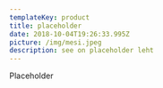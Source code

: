 ```yaml
---
templateKey: product
title: placeholder
date: 2018-10-04T19:26:33.995Z
picture: /img/mesi.jpeg
description: see on placeholder leht
---
```

Placeholder

